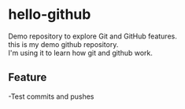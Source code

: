 # hello-github
Demo repository to explore Git and GitHub features.
<br>
this is my demo github repository.
<br>
I'm using it to learn how git and github work.

## Feature
-Test commits and pushes
